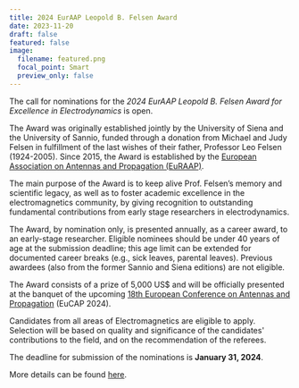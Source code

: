 ```yaml
---
title: 2024 EurAAP Leopold B. Felsen Award
date: 2023-11-20
draft: false
featured: false
image:
  filename: featured.png
  focal_point: Smart
  preview_only: false
---
```

The call for nominations for the *2024 EurAAP Leopold B. Felsen Award for Excellence in Electrodynamics* is open.

The Award was originally established jointly by the University of Siena and the University of Sannio, funded through a donation from Michael and Judy Felsen in fulfillment of the last wishes of their father, Professor Leo Felsen (1924-2005). Since 2015, the Award is established by the [European Association on Antennas and Propagation (EuRAAP)](https://www.euraap.org).

The main purpose of the Award is to keep alive Prof. Felsen’s memory and scientific legacy, 
as well as to foster academic excellence in the electromagnetics community, 
by giving recognition to outstanding fundamental contributions from early stage researchers in electrodynamics.

The Award, by nomination only, is presented annually, as a career award, to an early-stage researcher. Eligible nominees should be under 40 years of age at the submission deadline; this age limit can be extended for documented career breaks (e.g., sick leaves, parental leaves). Previous awardees (also from the former Sannio and Siena editions) are not eligible.

The Award consists of a prize of 5,000 US$ and will be officially presented at the banquet of the upcoming 
[18th European Conference on Antennas and Propagation](http://www.eucap2024.org) (EuCAP 2024). 

Candidates from all areas of Electromagnetics are eligible to apply. 
Selection will be based on quality and significance of the candidates' contributions to the field, and on the 
recommendation of the referees.

The deadline for submission of the nominations is **January 31, 2024**.

More details can be found [here](https://www.eucap2024.org/leopold-felsen-award).